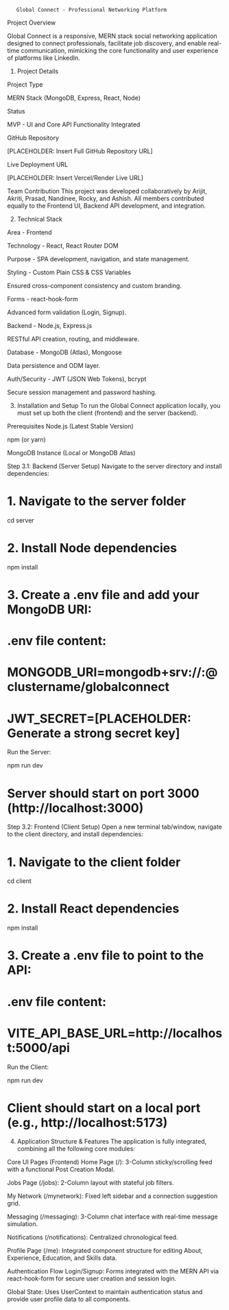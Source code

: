        Global Connect - Professional Networking Platform

Project Overview

Global Connect is a responsive, MERN stack social networking application designed to connect professionals, facilitate job discovery, and enable real-time communication, mimicking the core functionality and user experience of platforms like LinkedIn.

1. Project Details


Project Type

MERN Stack (MongoDB, Express, React, Node)

Status

MVP - UI and Core API Functionality Integrated

GitHub Repository

[PLACEHOLDER: Insert Full GitHub Repository URL]

Live Deployment URL

[PLACEHOLDER: Insert Vercel/Render Live URL]

Team Contribution
This project was developed collaboratively by Arijit, Akriti, Prasad, Nandinee, Rocky, and Ashish. All members contributed equally to the Frontend UI, Backend API development, and integration.

2. Technical Stack

Area - Frontend

Technology - React, React Router DOM

Purpose - SPA development, navigation, and state management.

Styling - Custom Plain CSS & CSS Variables

Ensured cross-component consistency and custom branding.

Forms - react-hook-form

Advanced form validation (Login, Signup).

Backend - Node.js, Express.js

RESTful API creation, routing, and middleware.

Database - MongoDB (Atlas), Mongoose

Data persistence and ODM layer.

Auth/Security - JWT (JSON Web Tokens), bcrypt

Secure session management and password hashing.

3. Installation and Setup
To run the Global Connect application locally, you must set up both the client (frontend) and the server (backend).

Prerequisites
Node.js (Latest Stable Version)

npm (or yarn)

MongoDB Instance (Local or MongoDB Atlas)

Step 3.1: Backend (Server Setup)
Navigate to the server directory and install dependencies:

# 1. Navigate to the server folder
cd server

# 2. Install Node dependencies
npm install

# 3. Create a .env file and add your MongoDB URI:
# .env file content:
# MONGODB_URI=mongodb+srv://<user>:<password>@clustername/globalconnect
# JWT_SECRET=[PLACEHOLDER: Generate a strong secret key]

Run the Server:

npm run dev
# Server should start on port 3000 (http://localhost:3000)

Step 3.2: Frontend (Client Setup)
Open a new terminal tab/window, navigate to the client directory, and install dependencies:

# 1. Navigate to the client folder
cd client

# 2. Install React dependencies
npm install

# 3. Create a .env file to point to the API:
# .env file content:
# VITE_API_BASE_URL=http://localhost:5000/api

Run the Client:

npm run dev
# Client should start on a local port (e.g., http://localhost:5173)

4. Application Structure & Features
The application is fully integrated, combining all the following core modules:

Core UI Pages (Frontend)
Home Page (/): 3-Column sticky/scrolling feed with a functional Post Creation Modal.

Jobs Page (/jobs): 2-Column layout with stateful job filters.

My Network (/mynetwork): Fixed left sidebar and a connection suggestion grid.

Messaging (/messaging): 3-Column chat interface with real-time message simulation.

Notifications (/notifications): Centralized chronological feed.

Profile Page (/me): Integrated component structure for editing About, Experience, Education, and Skills data.

Authentication Flow
Login/Signup: Forms integrated with the MERN API via react-hook-form for secure user creation and session login.

Global State: Uses UserContext to maintain authentication status and provide user profile data to all components.
